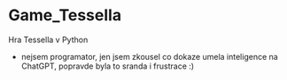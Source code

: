 # Game_Tessella
Hra Tessella v Python
- nejsem programator, jen jsem zkousel co dokaze umela inteligence na ChatGPT, popravde byla to sranda i frustrace :)  
